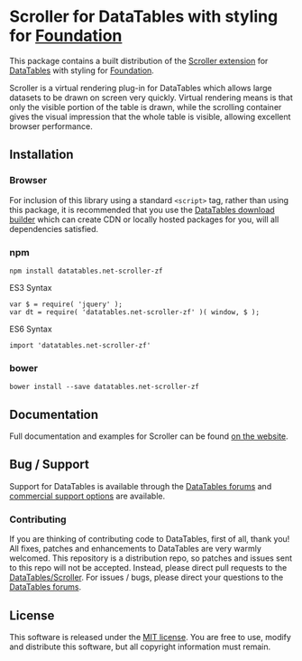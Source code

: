 # Scroller for DataTables with styling for [Foundation](https://get.foundation/)

This package contains a built distribution of the [Scroller extension](https://datatables.net/extensions/scroller) for [DataTables](https://datatables.net/) with styling for [Foundation](https://get.foundation/).

Scroller is a virtual rendering plug-in for DataTables which allows large datasets to be drawn on screen very quickly. Virtual rendering means is that only the visible portion of the table is drawn, while the scrolling container gives the visual impression that the whole table is visible, allowing excellent browser performance.


## Installation

### Browser

For inclusion of this library using a standard `<script>` tag, rather than using this package, it is recommended that you use the [DataTables download builder](//datatables.net/download) which can create CDN or locally hosted packages for you, will all dependencies satisfied.

### npm

```
npm install datatables.net-scroller-zf
```

ES3 Syntax
```
var $ = require( 'jquery' );
var dt = require( 'datatables.net-scroller-zf' )( window, $ );
```

ES6 Syntax
```
import 'datatables.net-scroller-zf'
```

### bower

```
bower install --save datatables.net-scroller-zf
```



## Documentation

Full documentation and examples for Scroller can be found [on the website](https://datatables.net/extensions/scroller).


## Bug / Support

Support for DataTables is available through the [DataTables forums](//datatables.net/forums) and [commercial support options](//datatables.net/support) are available.


### Contributing

If you are thinking of contributing code to DataTables, first of all, thank you! All fixes, patches and enhancements to DataTables are very warmly welcomed. This repository is a distribution repo, so patches and issues sent to this repo will not be accepted. Instead, please direct pull requests to the [DataTables/Scroller](http://github.com/DataTables/Scroller). For issues / bugs, please direct your questions to the [DataTables forums](//datatables.net/forums).


## License

This software is released under the [MIT license](//datatables.net/license). You are free to use, modify and distribute this software, but all copyright information must remain.

